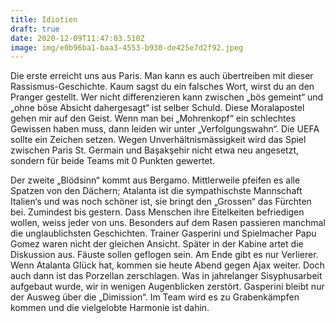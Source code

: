 ```yaml
---
title: Idiotien
draft: true
date: 2020-12-09T11:47:03.510Z
image: img/e0b96ba1-baa3-4553-b930-de425e7d2f92.jpeg
---
```

Die erste erreicht uns aus Paris. Man kann es auch übertreiben mit dieser Rassismus-Geschichte. Kaum sagst du ein falsches Wort, wirst du an den Pranger gestellt. Wer nicht differenzieren kann zwischen „bös gemeint“ und „ohne böse Absicht dahergesagt“ ist selber Schuld. Diese Moralapostel gehen mir auf den Geist. Wenn man bei „Mohrenkopf“ ein schlechtes Gewissen haben muss, dann leiden wir unter „Verfolgungswahn“. Die UEFA sollte ein Zeichen setzen. Wegen Unverhältnismässigkeit wird das Spiel zwischen Paris St. Germain und Başakşehir nicht etwa neu angesetzt, sondern für beide Teams mit 0 Punkten gewertet.

Der zweite „Blödsinn“ kommt aus Bergamo. Mittlerweile pfeifen es alle Spatzen von den Dächern; Atalanta ist die sympathischste Mannschaft Italien‘s und was noch schöner ist, sie bringt den „Grossen“ das Fürchten bei. Zumindest bis gestern. Dass Menschen ihre Eitelkeiten befriedigen wollen, weiss jeder von uns. Besonders auf dem Rasen passieren manchmal die unglaublichsten Geschichten. Trainer Gasperini und Spielmacher Papu Gomez waren nicht der gleichen Ansicht. Später in der Kabine artet die Diskussion aus. Fäuste sollen geflogen sein. Am Ende gibt es nur Verlierer. Wenn Atalanta Glück hat, kommen sie heute Abend gegen Ajax weiter. Doch auch dann ist das Porzellan zerschlagen. Was in jahrelanger Sisyphusarbeit aufgebaut wurde, wir in wenigen Augenblicken zerstört. Gasperini bleibt nur der Ausweg über die „Dimission“. Im Team wird es zu Grabenkämpfen kommen und die vielgelobte Harmonie ist dahin.